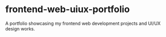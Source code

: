 # frontend-web-uiux-portfolio
A portfolio showcasing my frontend web development projects and UI/UX design works.
